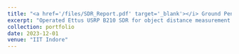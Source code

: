 ```yaml
---
title: "<a href='/files/SDR_Report.pdf' target='_blank'></i> Ground Penetrating Radar using Software Defined Radios</a>"
excerpt: "Operated Ettus USRP B210 SDR for object distance measurement and radar system design.<br/><img src='/images/gpr.png'>"
collection: portfolio
date: 2023-12-01
venue: "IIT Indore"
---
```

